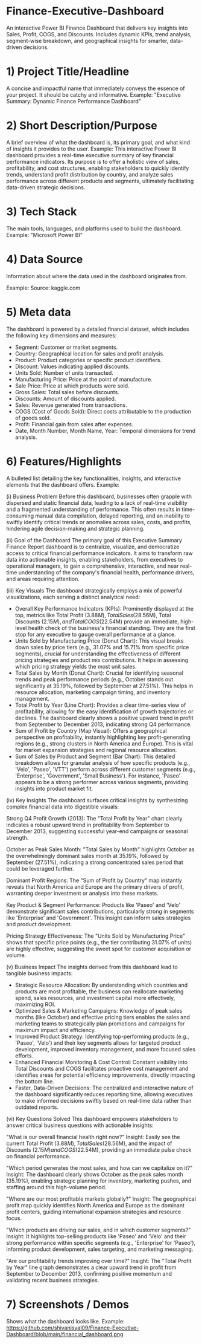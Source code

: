 # Finance-Executive-Dashboard
An interactive Power BI Finance Dashboard that delivers key insights into Sales, Profit, COGS, and Discounts. Includes dynamic KPIs, trend analysis, segment-wise breakdown, and geographical insights for smarter, data-driven decisions.

# 1) Project Title/Headline
A concise and impactful name that immediately conveys the essence of your project. It should be catchy and informative.
Example:
"Executive Summary: Dynamic Finance Performance Dashboard"

# 2) Short Description/Purpose 
A brief overview of what the dashboard is, its primary goal, and what kind of insights it provides to the user.
Example:
This interactive Power BI dashboard provides a real-time executive summary of key financial performance indicators. Its purpose is to offer a holistic view of sales, profitability, and cost structures, enabling stakeholders to quickly identify trends, understand profit distribution by country, and analyze sales performance across different products and segments, ultimately facilitating data-driven strategic decisions.

# 3) Tech Stack
The main tools, languages, and platforms used to build the dashboard.
Example:
"Microsoft Power BI"

# 4) Data Source 
Information about where the data used in the dashboard originates from.

Example:
Source: kaggle.com

# 5) Meta data
The dashboard is powered by a detailed financial dataset, which includes the following key dimensions and measures:

-  Segment: Customer or market segments.
-  Country: Geographical location for sales and profit analysis.
-  Product: Product categories or specific product identifiers.
-  Discount: Values indicating applied discounts.
-  Units Sold: Number of units transacted.
-  Manufacturing Price: Price at the point of manufacture.
-  Sale Price: Price at which products were sold.
-  Gross Sales: Total sales before discounts.
-  Discounts: Amount of discounts applied.
-  Sales: Revenue generated from transactions.
-  COGS (Cost of Goods Sold): Direct costs attributable to the production of goods sold.
-  Profit: Financial gain from sales after expenses.
-  Date, Month Number, Month Name, Year: Temporal dimensions for trend analysis.

# 6) Features/Highlights
A bulleted list detailing the key functionalities, insights, and interactive elements that the dashboard offers.
Example:

(i) Business Problem
Before this dashboard, businesses often grapple with dispersed and static financial data, leading to a lack of real-time visibility and a fragmented understanding of performance. This often results in time-consuming manual data compilation, delayed reporting, and an inability to swiftly identify critical trends or anomalies across sales, costs, and profits, hindering agile decision-making and strategic planning.

(ii) Goal of the Dashboard
The primary goal of this Executive Summary Finance Report dashboard is to centralize, visualize, and democratize access to critical financial performance indicators. It aims to transform raw data into actionable insights, enabling stakeholders, from executives to operational managers, to gain a comprehensive, interactive, and near real-time understanding of the company's financial health, performance drivers, and areas requiring attention.

(iii) Key Visuals
The dashboard strategically employs a mix of powerful visualizations, each serving a distinct analytical need:

* Overall Key Performance Indicators (KPIs): Prominently displayed at the top, metrics like Total Profit ($3.88M), Total Sales ($28.56M), Total Discounts ($2.15M), and Total COGS ($22.54M) provide an immediate, high-level health check of the business's financial standing. They are the first stop for any executive to gauge overall performance at a glance.
* Units Sold by Manufacturing Price (Donut Chart): This visual breaks down sales by price tiers (e.g., 31.07% and 15.71% from specific price segments), crucial for understanding the effectiveness of different pricing strategies and product mix contributions. It helps in assessing which pricing strategy yields the most unit sales.
* Total Sales by Month (Donut Chart): Crucial for identifying seasonal trends and peak performance periods (e.g., October stands out significantly at 35.19%, followed by September at 27.51%). This helps in resource allocation, marketing campaign timing, and inventory management.
* Total Profit by Year (Line Chart): Provides a clear time-series view of profitability, allowing for the easy identification of growth trajectories or declines. The dashboard clearly shows a positive upward trend in profit from September to December 2013, indicating strong Q4 performance.
* Sum of Profit by Country (Map Visual): Offers a geographical perspective on profitability, instantly highlighting key profit-generating regions (e.g., strong clusters in North America and Europe). This is vital for market expansion strategies and regional resource allocation.
* Sum of Sales by Product and Segment (Bar Chart): This detailed breakdown allows for granular analysis of how specific products (e.g., 'Velo', 'Paseo', 'VTT') perform across different customer segments (e.g., 'Enterprise', 'Government', 'Small Business'). For instance, 'Paseo' appears to be a strong performer across various segments, providing insights into product market fit.

(iv) Key Insights
The dashboard surfaces critical insights by synthesizing complex financial data into digestible visuals:

 Strong Q4 Profit Growth (2013): The "Total Profit by Year" chart clearly indicates a robust upward trend in profitability from September to December 2013, suggesting successful year-end campaigns or seasonal strength.

 October as Peak Sales Month: "Total Sales by Month" highlights October as the overwhelmingly dominant sales month at 35.19%, followed by September (27.51%), indicating a strong concentrated sales period that could be leveraged further.

 Dominant Profit Regions: The "Sum of Profit by Country" map instantly reveals that North America and Europe are the primary drivers of profit, warranting deeper investment or analysis into these markets.

 Key Product & Segment Performance: Products like 'Paseo' and 'Velo' demonstrate significant sales contributions, particularly strong in segments like 'Enterprise' and 'Government'. This insight can inform sales strategies and product development.

 Pricing Strategy Effectiveness: The "Units Sold by Manufacturing Price" shows that specific price points (e.g., the tier contributing 31.07% of units) are highly effective, suggesting the sweet spot for customer acquisition or volume.

(v) Business Impact
The insights derived from this dashboard lead to tangible business impacts:

- Strategic Resource Allocation: By understanding which countries and products are most profitable, the business can reallocate marketing spend, sales resources, and investment capital more effectively, maximizing ROI.
- Optimized Sales & Marketing Campaigns: Knowledge of peak sales months (like October) and effective pricing tiers enables the sales and marketing teams to strategically plan promotions and campaigns for maximum impact and efficiency.
- Improved Product Strategy: Identifying top-performing products (e.g., 'Paseo', 'Velo') and their key segments allows for targeted product development, improved inventory management, and more focused sales efforts.
- Enhanced Financial Monitoring & Cost Control: Constant visibility into Total Discounts and COGS facilitates proactive cost management and identifies areas for potential efficiency improvements, directly impacting the bottom line.
- Faster, Data-Driven Decisions: The centralized and interactive nature of the dashboard significantly reduces reporting time, allowing executives to make informed decisions swiftly based on real-time data rather than outdated reports.

(vi) Key Questions Solved
This dashboard empowers stakeholders to answer critical business questions with actionable insights:

"What is our overall financial health right now?"
Insight: Easily see the current Total Profit ($3.88M), Total Sales ($28.56M), and the impact of Discounts ($2.15M) and COGS ($22.54M), providing an immediate pulse check on financial performance.

"Which period generates the most sales, and how can we capitalize on it?"
Insight: The dashboard clearly shows October as the peak sales month (35.19%), enabling strategic planning for inventory, marketing pushes, and staffing around this high-volume period.

"Where are our most profitable markets globally?"
Insight: The geographical profit map quickly identifies North America and Europe as the dominant profit centers, guiding international expansion strategies and resource focus.

"Which products are driving our sales, and in which customer segments?"
Insight: It highlights top-selling products like 'Paseo' and 'Velo' and their strong performance within specific segments (e.g., 'Enterprise' for 'Paseo'), informing product development, sales targeting, and marketing messaging.

"Are our profitability trends improving over time?"
Insight: The "Total Profit by Year" line graph demonstrates a clear upward trend in profit from September to December 2013, confirming positive momentum and validating recent business strategies.

# 7) Screenshots / Demos
Shows what the dashboard looks like.
Example:
https://github.com/shivanisyal09/Finance-Executive-Dashboard/blob/main/financial_dashboard.png
